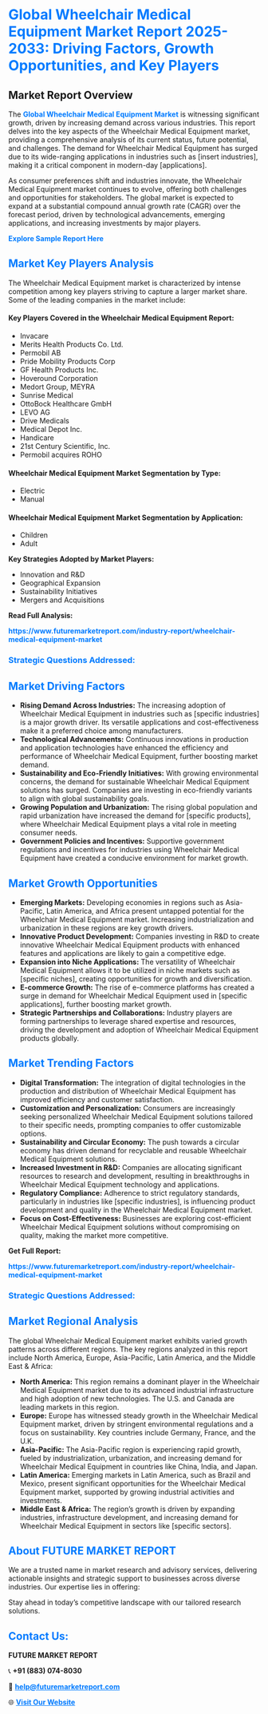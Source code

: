 <h1 style="color: #007BFF;">Global Wheelchair Medical Equipment Market Report 2025-2033: Driving Factors, Growth Opportunities, and Key Players</h1>

<section id="overview">
<h2>Market Report Overview</h2>
<p>The <a href="https://www.futuremarketreport.com/industry-report/wheelchair-medical-equipment-market" style="color: #007BFF; text-decoration: none;"><strong>Global Wheelchair Medical Equipment Market</strong></a> is witnessing significant growth, driven by increasing demand across various industries. This report delves into the key aspects of the Wheelchair Medical Equipment market, providing a comprehensive analysis of its current status, future potential, and challenges. The demand for Wheelchair Medical Equipment has surged due to its wide-ranging applications in industries such as [insert industries], making it a critical component in modern-day [applications].</p>
<p>As consumer preferences shift and industries innovate, the Wheelchair Medical Equipment market continues to evolve, offering both challenges and opportunities for stakeholders. The global market is expected to expand at a substantial compound annual growth rate (CAGR) over the forecast period, driven by technological advancements, emerging applications, and increasing investments by major players.</p>
</section>

<section id="overview">
<p><a href="https://www.futuremarketreport.com/request-sample/reportId=78255" style="color: #007BFF; text-decoration: none;"><strong>Explore Sample Report Here</strong></a></p>
</section>

<section id="key-players">
<h2 style="color: #007BFF;">Market Key Players Analysis</h2>
<p>The Wheelchair Medical Equipment market is characterized by intense competition among key players striving to capture a larger market share. Some of the leading companies in the market include:</p>
<h4>Key Players Covered in the Wheelchair Medical Equipment Report:</h4>
<ul><li>Invacare</li><li>Merits Health Products Co. Ltd.</li><li>Permobil AB</li><li>Pride Mobility Products Corp</li><li>GF Health Products Inc.</li><li>Hoveround Corporation</li><li>Medort Group, MEYRA</li><li>Sunrise Medical</li><li>OttoBock Healthcare GmbH</li><li>LEVO AG</li><li>Drive Medicals</li><li>Medical Depot Inc.</li><li>Handicare</li><li>21st Century Scientific, Inc.</li><li>Permobil acquires ROHO</li></ul>
<h4>Wheelchair Medical Equipment Market Segmentation by Type:</h4>
<ul><li>Electric</li><li>Manual</li></ul>

<h4>Wheelchair Medical Equipment Market Segmentation by Application:</h4>
<ul><li>Children</li><li>Adult</li></ul>
<p><strong>Key Strategies Adopted by Market Players:</strong></p>
<ul>
<li>Innovation and R&D</li>
<li>Geographical Expansion</li>
<li>Sustainability Initiatives</li>
<li>Mergers and Acquisitions</li>
</ul>
</section>

<section>
<p><strong>Read Full Analysis: </strong></p><a href="https://www.futuremarketreport.com/industry-report/wheelchair-medical-equipment-market" style="color: #007BFF; text-decoration: none;"><strong>https://www.futuremarketreport.com/industry-report/wheelchair-medical-equipment-market</strong></a>
<h3 style="color: #007BFF;">Strategic Questions Addressed:</h3>
</section>

<section id="driving-factors">
<h2 style="color: #007BFF;">Market Driving Factors</h2>
<ul>
<li><strong>Rising Demand Across Industries:</strong> The increasing adoption of Wheelchair Medical Equipment in industries such as [specific industries] is a major growth driver. Its versatile applications and cost-effectiveness make it a preferred choice among manufacturers.</li>
<li><strong>Technological Advancements:</strong> Continuous innovations in production and application technologies have enhanced the efficiency and performance of Wheelchair Medical Equipment, further boosting market demand.</li>
<li><strong>Sustainability and Eco-Friendly Initiatives:</strong> With growing environmental concerns, the demand for sustainable Wheelchair Medical Equipment solutions has surged. Companies are investing in eco-friendly variants to align with global sustainability goals.</li>
<li><strong>Growing Population and Urbanization:</strong> The rising global population and rapid urbanization have increased the demand for [specific products], where Wheelchair Medical Equipment plays a vital role in meeting consumer needs.</li>
<li><strong>Government Policies and Incentives:</strong> Supportive government regulations and incentives for industries using Wheelchair Medical Equipment have created a conducive environment for market growth.</li>
</ul>
</section>

<section id="growth-opportunities">
<h2 style="color: #007BFF;">Market Growth Opportunities</h2>
<ul>
<li><strong>Emerging Markets:</strong> Developing economies in regions such as Asia-Pacific, Latin America, and Africa present untapped potential for the Wheelchair Medical Equipment market. Increasing industrialization and urbanization in these regions are key growth drivers.</li>
<li><strong>Innovative Product Development:</strong> Companies investing in R&D to create innovative Wheelchair Medical Equipment products with enhanced features and applications are likely to gain a competitive edge.</li>
<li><strong>Expansion into Niche Applications:</strong> The versatility of Wheelchair Medical Equipment allows it to be utilized in niche markets such as [specific niches], creating opportunities for growth and diversification.</li>
<li><strong>E-commerce Growth:</strong> The rise of e-commerce platforms has created a surge in demand for Wheelchair Medical Equipment used in [specific applications], further boosting market growth.</li>
<li><strong>Strategic Partnerships and Collaborations:</strong> Industry players are forming partnerships to leverage shared expertise and resources, driving the development and adoption of Wheelchair Medical Equipment products globally.</li>
</ul>
</section>

<section id="trending-factors">
<h2 style="color: #007BFF;">Market Trending Factors</h2>
<ul>
<li><strong>Digital Transformation:</strong> The integration of digital technologies in the production and distribution of Wheelchair Medical Equipment has improved efficiency and customer satisfaction.</li>
<li><strong>Customization and Personalization:</strong> Consumers are increasingly seeking personalized Wheelchair Medical Equipment solutions tailored to their specific needs, prompting companies to offer customizable options.</li>
<li><strong>Sustainability and Circular Economy:</strong> The push towards a circular economy has driven demand for recyclable and reusable Wheelchair Medical Equipment solutions.</li>
<li><strong>Increased Investment in R&D:</strong> Companies are allocating significant resources to research and development, resulting in breakthroughs in Wheelchair Medical Equipment technology and applications.</li>
<li><strong>Regulatory Compliance:</strong> Adherence to strict regulatory standards, particularly in industries like [specific industries], is influencing product development and quality in the Wheelchair Medical Equipment market.</li>
<li><strong>Focus on Cost-Effectiveness:</strong> Businesses are exploring cost-efficient Wheelchair Medical Equipment solutions without compromising on quality, making the market more competitive.</li>
</ul>
</section>

<section>
<p><strong>Get Full Report: </strong></p><a href="https://www.futuremarketreport.com/industry-report/wheelchair-medical-equipment-market" style="color: #007BFF; text-decoration: none;"><strong>https://www.futuremarketreport.com/industry-report/wheelchair-medical-equipment-market</strong></a>
<h3 style="color: #007BFF;">Strategic Questions Addressed:</h3>
</section>


<section id="regional-analysis">
<h2 style="color: #007BFF;">Market Regional Analysis</h2>
<p>The global Wheelchair Medical Equipment market exhibits varied growth patterns across different regions. The key regions analyzed in this report include North America, Europe, Asia-Pacific, Latin America, and the Middle East & Africa:</p>
<ul>
<li><strong>North America:</strong> This region remains a dominant player in the Wheelchair Medical Equipment market due to its advanced industrial infrastructure and high adoption of new technologies. The U.S. and Canada are leading markets in this region.</li>
<li><strong>Europe:</strong> Europe has witnessed steady growth in the Wheelchair Medical Equipment market, driven by stringent environmental regulations and a focus on sustainability. Key countries include Germany, France, and the U.K.</li>
<li><strong>Asia-Pacific:</strong> The Asia-Pacific region is experiencing rapid growth, fueled by industrialization, urbanization, and increasing demand for Wheelchair Medical Equipment in countries like China, India, and Japan.</li>
<li><strong>Latin America:</strong> Emerging markets in Latin America, such as Brazil and Mexico, present significant opportunities for the Wheelchair Medical Equipment market, supported by growing industrial activities and investments.</li>
<li><strong>Middle East & Africa:</strong> The region’s growth is driven by expanding industries, infrastructure development, and increasing demand for Wheelchair Medical Equipment in sectors like [specific sectors].</li>
</ul>
</section>

<footer>
<h2 style="color: #007BFF;">About FUTURE MARKET REPORT</h2>
<p>We are a trusted name in market research and advisory services, delivering actionable insights and strategic support to businesses across diverse industries. Our expertise lies in offering:</p>

<p>Stay ahead in today’s competitive landscape with our tailored research solutions.</p>

<h2 style="color: #007BFF;">Contact Us:</h2>
<p><strong>FUTURE MARKET REPORT</strong></p>
<p>📞 <strong>+91 (883) 074-8030</strong></p>
<p>📧 <strong><a href="mailto:help@futuremarketreport.com" style="color: #007BFF;">help@futuremarketreport.com</a></strong></p>
<p>🌐 <strong><a href="https://www.futuremarketreport.com/" style="color: #007BFF;">Visit Our Website</a></strong></p>
</footer>